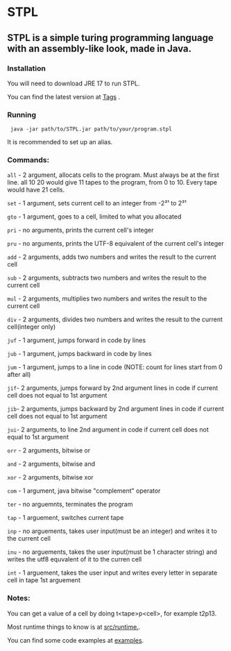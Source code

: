 # STPL

## STPL is a simple turing programming language with an assembly-like look, made in Java.

### Installation

You will need to download JRE 17 to run STPL.

You can find the latest version at [Tags](https://github.com/consler/STPL/tags) .


### Running

``` java -jar path/to/STPL.jar path/to/your/program.stpl```

It is recommended to set up an alias.

### Commands:

```all``` - 2 argument, allocats cells to the program. Must always be at the first line. all 10 20 would give 11 tapes to the program, from 0 to 10. Every tape would have 21 cells.

```set``` - 1 argument, sets current cell to an integer from -2³¹ to 2³¹

```gto``` - 1 argument, goes to a cell, limited to what you allocated

```pri``` - no arguments, prints the current cell's integer

```pru``` - no arguments, prints the UTF-8 equivalent of the current cell's integer

```add``` - 2 arguments, adds two numbers and writes the result to the current cell

```sub``` - 2 arguments, subtracts two numbers and writes the result to the current cell

```mul``` - 2 arguments, multiplies two numbers and writes the result to the current cell

```div``` - 2 arguments, divides two numbers and writes the result to the current cell(integer only)

```juf``` - 1 argument, jumps forward in code by lines

```jub``` - 1 argument, jumps backward in code by lines

```jum``` - 1 argument, jumps to a line in code (NOTE: count for lines start from 0 after all)

```jif```- 2 arguments, jumps forward by 2nd argument lines in code if current cell does not equal to 1st argument

```jib```- 2 arguments, jumps backward by 2nd argument lines in code if current cell does not equal to 1st argument

```jui```- 2 arguments, to line 2nd argument in code if current cell does not equal to 1st argument

```orr``` - 2 arguments, bitwise or

```and``` - 2 arguments, bitwise and

```xor``` - 2 arguments, bitwise xor

```com``` - 1 argument, java bitwise "complement" operator

```ter``` - no arguemnts, terminates the program

```tap``` - 1 arguement, switches current tape

```inp``` - no arguements, takes user input(must be an integer) and writes it to the current cell

```inu``` - no arguements, takes the user input(must be 1 character string) and writes the utf8 equvalent of it to the curren cell

```int``` - 1 arguement, takes the user input and writes every letter in separate cell in tape 1st arguement

### Notes: 

You can get a value of a cell by doing t\<tape\>p\<cell\>, for example t2p13.

Most runtime things to know is at [src/runtime.](https://github.com/consler/STPL/blob/main/src/my/consler/STPL/runtime.java).

You can find some code examples at [examples](https://github.com/consler/STPL/tree/main/examples).
